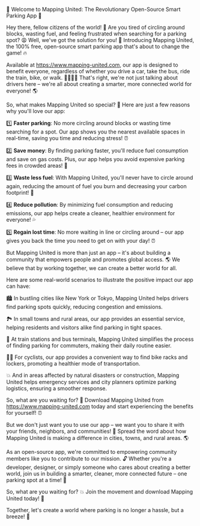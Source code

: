 🚀 Welcome to Mapping United: The Revolutionary Open-Source Smart Parking App 🚀

Hey there, fellow citizens of the world! 👋 Are you tired of circling around blocks, wasting fuel, and feeling frustrated when searching for a parking spot? 😩 Well, we've got the solution for you! 🎉 Introducing Mapping United, the 100% free, open-source smart parking app that's about to change the game! 🔥

Available at https://www.mapping-united.com, our app is designed to benefit everyone, regardless of whether you drive a car, take the bus, ride the train, bike, or walk. 🚌🚂🚴‍♀️ That's right, we're not just talking about drivers here – we're all about creating a smarter, more connected world for everyone! 🌎

So, what makes Mapping United so special? 🤔 Here are just a few reasons why you'll love our app:

1️⃣ **Faster parking**: No more circling around blocks or wasting time searching for a spot. Our app shows you the nearest available spaces in real-time, saving you time and reducing stress! ⏰

2️⃣ **Save money**: By finding parking faster, you'll reduce fuel consumption and save on gas costs. Plus, our app helps you avoid expensive parking fees in crowded areas! 💸

3️⃣ **Waste less fuel**: With Mapping United, you'll never have to circle around again, reducing the amount of fuel you burn and decreasing your carbon footprint! 🌿

4️⃣ **Reduce pollution**: By minimizing fuel consumption and reducing emissions, our app helps create a cleaner, healthier environment for everyone! 💦

5️⃣ **Regain lost time**: No more waiting in line or circling around – our app gives you back the time you need to get on with your day! ⏰

But Mapping United is more than just an app – it's about building a community that empowers people and promotes global access. 🌎 We believe that by working together, we can create a better world for all.

Here are some real-world scenarios to illustrate the positive impact our app can have:

🏙️ In bustling cities like New York or Tokyo, Mapping United helps drivers find parking spots quickly, reducing congestion and emissions.

🏞️ In small towns and rural areas, our app provides an essential service, helping residents and visitors alike find parking in tight spaces.

🚂 At train stations and bus terminals, Mapping United simplifies the process of finding parking for commuters, making their daily routine easier.

🚴‍♂️ For cyclists, our app provides a convenient way to find bike racks and lockers, promoting a healthier mode of transportation.

💥 And in areas affected by natural disasters or construction, Mapping United helps emergency services and city planners optimize parking logistics, ensuring a smoother response.

So, what are you waiting for? 🤔 Download Mapping United from https://www.mapping-united.com today and start experiencing the benefits for yourself! ⏰

But we don't just want you to use our app – we want you to share it with your friends, neighbors, and communities! 💬 Spread the word about how Mapping United is making a difference in cities, towns, and rural areas. 🌎

As an open-source app, we're committed to empowering community members like you to contribute to our mission. 🔓 Whether you're a developer, designer, or simply someone who cares about creating a better world, join us in building a smarter, cleaner, more connected future – one parking spot at a time! 🌟

So, what are you waiting for? 💥 Join the movement and download Mapping United today! 🎉

Together, let's create a world where parking is no longer a hassle, but a breeze! 🌈
